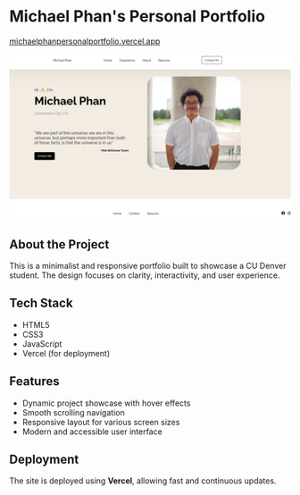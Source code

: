 <h1>Michael Phan's Personal Portfolio</h1>

<p>
  <a href="https://michaelphanpersonalportfolio.vercel.app/" target="_blank">
    michaelphanpersonalportfolio.vercel.app
  </a>
</p>

<img src="assets/Screenshot 2025-03-23 122152.png">

<h2>About the Project</h2>

<p>
  This is a minimalist and responsive portfolio built to showcase a CU Denver student. The design focuses on clarity, interactivity, and user experience.
</p>

<h2>Tech Stack</h2>

<ul>
  <li>HTML5</li>
  <li>CSS3</li>
  <li>JavaScript</li>
  <li>Vercel (for deployment)</li>
</ul>

<h2>Features</h2>

<ul>
  <li>Dynamic project showcase with hover effects</li>
  <li>Smooth scrolling navigation</li>
  <li>Responsive layout for various screen sizes</li>
  <li>Modern and accessible user interface</li>
</ul>

<h2>Deployment</h2>

<p>
  The site is deployed using <strong>Vercel</strong>, allowing fast and continuous updates.
</p>
